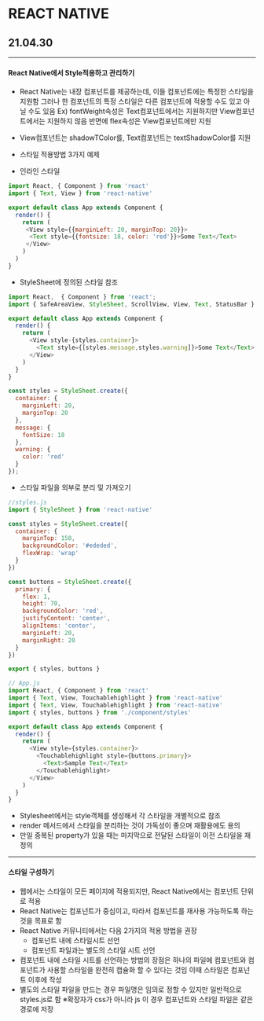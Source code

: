 # REACT NATIVE
## 21.04.30
- - -
#### React Native에서 Style적용하고 관리하기
+ React Native는 내장 컴포넌트를 제공하는데, 이들 컴포넌트에는 특정한 스타일을 지원함
  그러나 한 컴포넌트의 특정 스타일은 다른 컴포넌트에 적용할 수도 있고 아닐 수도 있음
  Ex) fontWeight속성은 Text컴포넌트에서는 지원하지만 View컴포넌트에서는 지원하지 않음 반면에 flex속성은 View컴포넌트에만 지원
+ View컴포넌트는 shadowTColor를, Text컴포넌트는 textShadowColor를 지원
+ 스타일 적용방법 3가지 예제

+ 인라인 스타일
```javascript
import React, { Component } from 'react'
import { Text, View } from 'react-native'

export default class App extends Component {
  render() {
    return (
     <View style={{marginLeft: 20, marginTop: 20}}>
      <Text style={{fontsize: 18, color: 'red'}}>Some Text</Text>
     </View>
    )
  )
}
```
+ StyleSheet에 정의된 스타일 참조
```javascript
import React,  { Component } from 'react';
import { SafeAreaView, StyleSheet, ScrollView, View, Text, StatusBar } from 'react-native';

export default class App extends Component {
  render() {
    return (
      <View style-{styles.container}>
        <Text style={[styles.message,styles.warning]}>Some Text</Text>
      </View>
    )
  }
}

const styles = StyleSheet.create({
  container: {
    marginLeft: 20,
    marginTop: 20
  },
  message: {
    fontSize: 18
  },
  warning: {
    color: 'red'
  }
});
```
+ 스타일 파일을 외부로 분리 및 가져오기
```javascript
//styles.js
import { StyleSheet } from 'react-native'

const styles = StyleSheet.create({
  container: {
    marginTop: 150,
    backgroundColor: '#ededed',
    flexWrap: 'wrap'
  }
})

const buttons = StyleSheet.create({
  primary: {
    flex: 1,
    height: 70,
    backgroundColor: 'red',
    justifyContent: 'center',
    alignItems: 'center',
    marginLeft: 20,
    marginRight: 20
  }
})

export { styles, buttons }
```



```javascript
// App.js
import React, { Component } from 'react'
import { Text, View, Touchablehighlight } from 'react-native'
import { Text, View, Touchablehighlight } from 'react-native'
import { styles, buttons } from './component/styles'

export default class App extends Component {
  render() {
    return (
      <View style={styles.container}>
        <Touchablehighlight style={buttons.primary}>
          <Text>Sample Text</Text>
        </Touchablehighlight>
      </View>
    )
  }
}
```
+ Stylesheet에서는 style객체를 생성해서 각 스타일을 개별적으로 참조
+ render 메서드에서 스타일을 분리하는 것이 가독성이 좋으며 재활용에도 용의
+ 만일 중복된 property가 있을 때는 마지막으로 전달된 스타일이 이전 스타일을 재정의
- - -
#### 스타일 구성하기
+ 웹에서는 스타일이 모든 페이지에 적용되지만, React Native에서는 컴포넌트 단위로 적용
+ React Native는 컴포넌트가 중심이고, 따라서 컴포넌트를 재사용 가능하도록 하는 것을 목표로 함
+ React Native 커뮤니티에서는 다음 2가지의 적용 방법을 권장
  - 컴포넌트 내에 스타일시트 선언
  - 컴포넌트 파일과는 별도의 스타일 시트 선언
+ 컴포넌트 내에 스타일 시트를 선언하는 방법의 장점은 하나의 파일에 컴포넌트와 컴포넌트가 사용할 스타일을 완전히 캡슐화 할 수 있다는 것임 이때 스타일은 컴포넌트 이후에 작성
+ 별도의 스타일 파일을 만드는 경우 파일명은 임의로 정할 수 있지만 일반적으로 styles.js로 함    ※확장자가 css가 아니라 js
  이 경우 컴포넌트와 스타일 파일은 같은 경로에 저장
